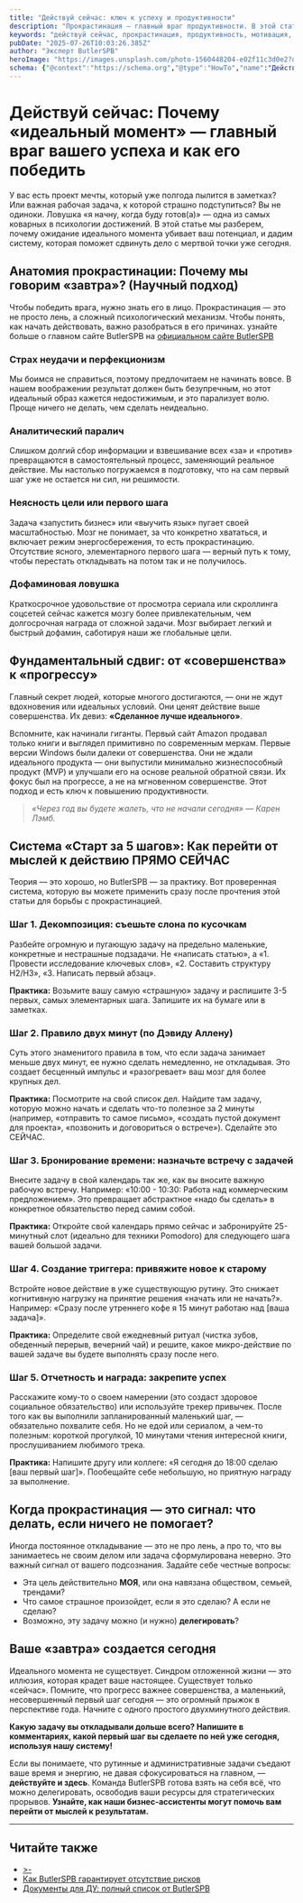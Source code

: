 ```yaml
---
title: "Действуй сейчас: ключ к успеху и продуктивности"
description: "Прокрастинация — главный враг продуктивности. В этой статье ButlerSPB расскажет, как побороть привычку откладывать дела и начать действовать прямо сейчас."
keywords: "действуй сейчас, прокрастинация, продуктивность, мотивация, управление временем, ButlerSPB"
pubDate: "2025-07-26T10:03:26.385Z"
author: "Эксперт ButlerSPB"
heroImage: "https://images.unsplash.com/photo-1560448204-e02f11c3d0e2?q=80&w=2070&auto=format&fit=crop"
schema: {"@context":"https://schema.org","@type":"HowTo","name":"Действуй сейчас: ключ к успеху и продуктивности","description":"Прокрастинация — главный враг продуктивности. В этой статье ButlerSPB расскажет, как побороть привычку откладывать дела и начать действовать прямо сейчас.","image":{"@type":"ImageObject","url":"https://images.unsplash.com/photo-1560448204-e02f11c3d0e2?q=80&w=2070&auto=format&fit=crop"},"aggregateRating":{"@type":"AggregateRating","ratingValue":"5.0","reviewCount":812,"bestRating":"5","worstRating":"1"},"publisher":{"@type":"Organization","name":"Блог ButlerSPB","logo":{"@type":"ImageObject","url":"https://butlerspb-blog.netlify.app/favicon.ico"}},"mainEntityOfPage":{"@type":"WebPage","@id":"https://butlerspb-blog.netlify.app/blog/deystvuy-seychas/"}}
---
```

# Действуй сейчас: Почему «идеальный момент» — главный враг вашего успеха и как его победить

У вас есть проект мечты, который уже полгода пылится в заметках? Или важная рабочая задача, к которой страшно подступиться? Вы не одиноки. Ловушка «я начну, когда буду готов(а)» — одна из самых коварных в психологии достижений. В этой статье мы разберем, почему ожидание идеального момента убивает ваш потенциал, и дадим систему, которая поможет сдвинуть дело с мертвой точки уже сегодня.

## Анатомия прокрастинации: Почему мы говорим «завтра»? (Научный подход)

Чтобы победить врага, нужно знать его в лицо. Прокрастинация — это не просто лень, а сложный психологический механизм. Чтобы понять, как начать действовать, важно разобраться в его причинах. узнайте больше о главном сайте ButlerSPB на <a href="https://butlerspb.ru" target="_blank" rel="nofollow">официальном сайте ButlerSPB</a>

### Страх неудачи и перфекционизм
Мы боимся не справиться, поэтому предпочитаем не начинать вовсе. В нашем воображении результат должен быть безупречным, но этот идеальный образ кажется недостижимым, и это парализует волю. Проще ничего не делать, чем сделать неидеально.

### Аналитический паралич
Слишком долгий сбор информации и взвешивание всех «за» и «против» превращаются в самостоятельный процесс, заменяющий реальное действие. Мы настолько погружаемся в подготовку, что на сам первый шаг уже не остается ни сил, ни решимости.

### Неясность цели или первого шага
Задача «запустить бизнес» или «выучить язык» пугает своей масштабностью. Мозг не понимает, за что конкретно хвататься, и включает режим энергосбережения, то есть прокрастинацию. Отсутствие ясного, элементарного первого шага — верный путь к тому, чтобы перестать откладывать на потом так и не получилось.

### Дофаминовая ловушка
Краткосрочное удовольствие от просмотра сериала или скроллинга соцсетей сейчас кажется мозгу более привлекательным, чем долгосрочная награда от сложной задачи. Мозг выбирает легкий и быстрый дофамин, саботируя наши же глобальные цели.

## Фундаментальный сдвиг: от «совершенства» к «прогрессу»

Главный секрет людей, которые многого достигаются, — они не ждут вдохновения или идеальных условий. Они ценят действие выше совершенства. Их девиз: **«Сделанное лучше идеального»**.

Вспомните, как начинали гиганты. Первый сайт Amazon продавал только книги и выглядел примитивно по современным меркам. Первые версии Windows были далеки от совершенства. Они не ждали идеального продукта — они выпустили минимально жизнеспособный продукт (MVP) и улучшали его на основе реальной обратной связи. Их фокус был на прогрессе, а не на мгновенном совершенстве. Этот подход и есть ключ к повышению продуктивности.

> *«Через год вы будете жалеть, что не начали сегодня» — Карен Лэмб.*

## Система «Старт за 5 шагов»: Как перейти от мыслей к действию ПРЯМО СЕЙЧАС

Теория — это хорошо, но ButlerSPB — за практику. Вот проверенная система, которую вы можете применить сразу после прочтения этой статьи для борьбы с прокрастинацией.

### Шаг 1. Декомпозиция: съешьте слона по кусочкам
Разбейте огромную и пугающую задачу на предельно маленькие, конкретные и нестрашные подзадачи. Не «написать статью», а «1. Провести исследование ключевых слов», «2. Составить структуру H2/H3», «3. Написать первый абзац».

**Практика:** Возьмите вашу самую «страшную» задачу и распишите 3-5 первых, самых элементарных шага. Запишите их на бумаге или в заметках.

### Шаг 2. Правило двух минут (по Дэвиду Аллену)
Суть этого знаменитого правила в том, что если задача занимает меньше двух минут, ее нужно сделать немедленно, не откладывая. Это создает бесценный импульс и «разогревает» ваш мозг для более крупных дел.

**Практика:** Посмотрите на свой список дел. Найдите там задачу, которую можно начать и сделать что-то полезное за 2 минуты (например, «отправить то самое письмо», «создать пустой документ для проекта», «позвонить и договориться о встрече»). Сделайте это СЕЙЧАС.

### Шаг 3. Бронирование времени: назначьте встречу с задачей
Внесите задачу в свой календарь так же, как вы вносите важную рабочую встречу. Например: «10:00 - 10:30: Работа над коммерческим предложением». Это превращает абстрактное «надо бы сделать» в конкретное обязательство перед самим собой.

**Практика:** Откройте свой календарь прямо сейчас и забронируйте 25-минутный слот (идеально для техники Pomodoro) для следующего шага вашей большой задачи.

### Шаг 4. Создание триггера: привяжите новое к старому
Встройте новое действие в уже существующую рутину. Это снижает когнитивную нагрузку на принятие решения «начать или не начать?». Например: «Сразу после утреннего кофе я 15 минут работаю над [ваша задача]».

**Практика:** Определите свой ежедневный ритуал (чистка зубов, обеденный перерыв, вечерний чай) и решите, какое микро-действие по вашей задаче вы будете выполнять сразу после него.

### Шаг 5. Отчетность и награда: закрепите успех
Расскажите кому-то о своем намерении (это создаст здоровое социальное обязательство) или используйте трекер привычек. После того как вы выполнили запланированный маленький шаг, — обязательно похвалите себя. Но не едой или сериалом, а чем-то полезным: короткой прогулкой, 10 минутами чтения интересной книги, прослушиванием любимого трека.

**Практика:** Напишите другу или коллеге: «Я сегодня до 18:00 сделаю [ваш первый шаг]». Пообещайте себе небольшую, но приятную награду за выполнение.

## Когда прокрастинация — это сигнал: что делать, если ничего не помогает?

Иногда постоянное откладывание — это не про лень, а про то, что вы занимаетесь не своим делом или задача сформулирована неверно. Это важный сигнал от вашего подсознания. Задайте себе честные вопросы:

*   Эта цель действительно **МОЯ**, или она навязана обществом, семьей, трендами?
*   Что самое страшное произойдет, если я это сделаю? А если не сделаю?
*   Возможно, эту задачу можно (и нужно) **делегировать**?

## Ваше «завтра» создается сегодня

Идеального момента не существует. Синдром отложенной жизни — это иллюзия, которая крадет ваше настоящее. Существует только «сейчас». Помните, что прогресс важнее совершенства, а маленький, несовершенный первый шаг сегодня — это огромный прыжок в перспективе года. Начните с одного простого двухминутного действия.

**Какую задачу вы откладывали дольше всего? Напишите в комментариях, какой первый шаг вы сделаете по ней уже сегодня, используя нашу систему!**

Если вы понимаете, что рутинные и административные задачи съедают ваше время и энергию, не давая сфокусироваться на главном, — **действуйте и здесь**. Команда ButlerSPB готова взять на себя всё, что можно делегировать, освободив ваши ресурсы для стратегических прорывов. **Узнайте, как наши бизнес-ассистенты могут помочь вам перейти от мыслей к результатам.**

---

## Читайте также

*   [>-](/blog/kak-upravlyat-riskami-pri-sdache-zhilya-studentam/)
*   [Как ButlerSPB гарантирует отсутствие рисков](/blog/otsutstvie-riskov/)
*   [Документы для ДУ: полный список от ButlerSPB](/blog/dokumenty-du/)

